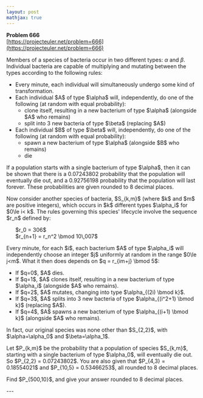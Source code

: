 ```yaml
---
layout: post
mathjax: true
---
```

**Problem 666**  
[https://projecteuler.net/problem=666](https://projecteuler.net/problem=666)

Members of a species of bacteria occur in two different types: $\alpha$ and $\beta$. Individual bacteria are capable of multiplying and mutating between the types according to the following rules:
<ul>
<li>Every minute, each individual will simultaneously undergo some kind of transformation.</li>
<li>Each individual $A$ of type $\alpha$ will, independently, do one of the following (at random with equal probability):
<ul>
<li>clone itself, resulting in a new bacterium of type $\alpha$ (alongside $A$ who remains)</li>
<li>split into 3 new bacteria of type $\beta$ (replacing $A$)</li>
</ul></li>

<li>Each individual $B$ of type $\beta$ will, independently, do one of the following (at random with equal probability):
<ul>
<li>spawn a new bacterium of type $\alpha$ (alongside $B$ who remains)</li>
<li>die</li>
</ul></li></ul>

<p>
If a population starts with a single bacterium of type $\alpha$, then it can be shown that there is a 0.07243802 probability that the population will eventually die out, and a 0.92756198 probability that the population will last forever. These probabilities are given rounded to 8 decimal places.
</p>
<p>
Now consider another species of bacteria, $S_{k,m}$ (where $k$ and $m$ are positive integers), which occurs in $k$ different types $\alpha_i$ for $0\le i&lt; k$. The rules governing this species' lifecycle involve the sequence $r_n$ defined by:
</p>
<ul style="list-style-type:none;">
<li>$r_0 = 306$</li>
<li>$r_{n+1} = r_n^2 \bmod 10\,007$</li>
</ul>
<p>
Every minute, for each $i$, each bacterium $A$ of type $\alpha_i$ will independently choose an integer $j$ uniformly at random in the range $0\le j&lt;m$. What it then does depends on $q = r_{im+j} \bmod 5$:</p>
<ul>
<li>If $q=0$, $A$ dies.</li>
<li>If $q=1$, $A$ clones itself, resulting in a new bacterium of type $\alpha_i$ (alongside $A$ who remains).</li>
<li>If $q=2$, $A$ mutates, changing into type $\alpha_{(2i) \bmod k}$.</li>
<li>If $q=3$, $A$ splits into 3 new bacteria of type $\alpha_{(i^2+1) \bmod k}$ (replacing $A$).</li>
<li>If $q=4$, $A$ spawns a new bacterium of type $\alpha_{(i+1) \bmod k}$ (alongside $A$ who remains).</li>
</ul>
<p>
In fact, our original species was none other than $S_{2,2}$, with $\alpha=\alpha_0$ and $\beta=\alpha_1$.
</p>
<p>
Let $P_{k,m}$ be the probability that a population of species $S_{k,m}$, starting with a single bacterium of type $\alpha_0$, will eventually die out. So $P_{2,2} = 0.07243802$. You are also given that $P_{4,3} = 0.18554021$ and $P_{10,5} = 0.53466253$, all rounded to 8 decimal places.
</p>
<p>
Find $P_{500,10}$, and give your answer rounded to 8 decimal places.
</p>
---

